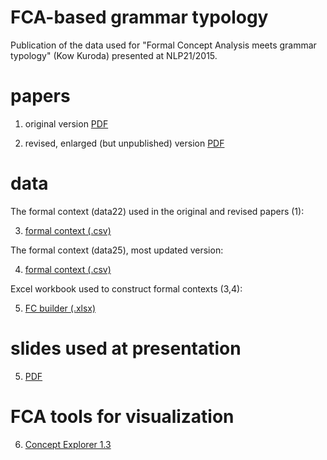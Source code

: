 # FCA-based grammar typology

Publication of the data used for "Formal Concept Analysis meets grammar typology" (Kow Kuroda) presented at NLP21/2015.

# papers

1. original version [PDF](https://www.anlp.jp/proceedings/annual_meeting/2015/pdf_dir/E1-2.pdf)

2. revised, enlarged (but unpublished) version [PDF](https://www.dropbox.com/s/cj80prt2jq15wnq/FCA-meets-typology-nlp21-rev1.pdf?dl=0)


# data

The formal context (data22) used in the original and revised papers (1):

3. [formal context (.csv)](fc-typology-data22.csv)

The formal context (data25), most updated version:

4. [formal context (.csv)](fc-typology-data25.csv)

Excel workbook used to construct formal contexts (3,4):

5. [FC builder (.xlsx)](fc-typology-data-generator.xlsx)

# slides used at presentation

5. [PDF](https://www.dropbox.com/s/05zjec4t3iumwxf/FCA-meets-grammar-typology-nlp21-slides.pdf?dl=0)

# FCA tools for visualization

6. [Concept Explorer 1.3](http://conexp.sourceforge.net/)
